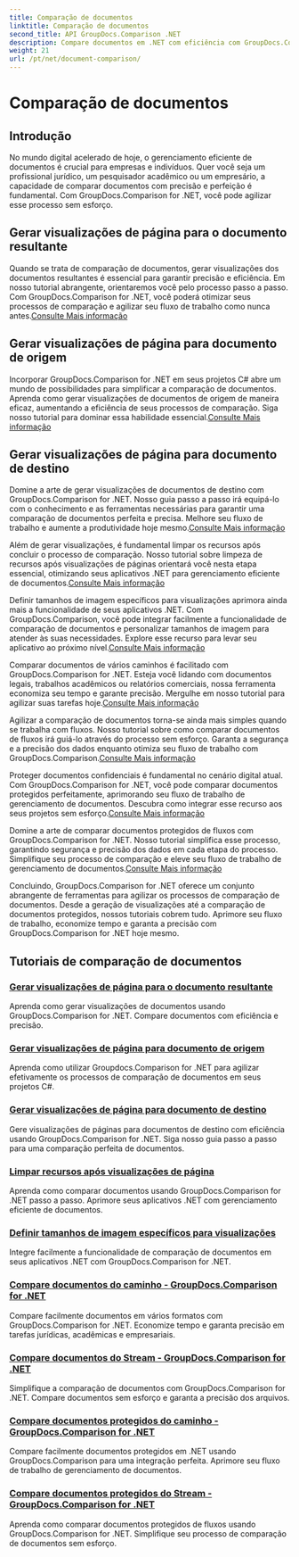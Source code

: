 ```yaml
---
title: Comparação de documentos
linktitle: Comparação de documentos
second_title: API GroupDocs.Comparison .NET
description: Compare documentos em .NET com eficiência com GroupDocs.Comparison. Simplifique o gerenciamento de documentos, aprimore o fluxo de trabalho e garanta a precisão. Saber mais!
weight: 21
url: /pt/net/document-comparison/
---
```


# Comparação de documentos

## Introdução

No mundo digital acelerado de hoje, o gerenciamento eficiente de documentos é crucial para empresas e indivíduos. Quer você seja um profissional jurídico, um pesquisador acadêmico ou um empresário, a capacidade de comparar documentos com precisão e perfeição é fundamental. Com GroupDocs.Comparison for .NET, você pode agilizar esse processo sem esforço.

## Gerar visualizações de página para o documento resultante

 Quando se trata de comparação de documentos, gerar visualizações dos documentos resultantes é essencial para garantir precisão e eficiência. Em nosso tutorial abrangente, orientaremos você pelo processo passo a passo. Com GroupDocs.Comparison for .NET, você poderá otimizar seus processos de comparação e agilizar seu fluxo de trabalho como nunca antes.[Consulte Mais informação](./generate-page-previews-resultant-document/)

## Gerar visualizações de página para documento de origem

Incorporar GroupDocs.Comparison for .NET em seus projetos C# abre um mundo de possibilidades para simplificar a comparação de documentos. Aprenda como gerar visualizações de documentos de origem de maneira eficaz, aumentando a eficiência de seus processos de comparação. Siga nosso tutorial para dominar essa habilidade essencial.[Consulte Mais informação](./generate-page-previews-source-document/)

## Gerar visualizações de página para documento de destino

 Domine a arte de gerar visualizações de documentos de destino com GroupDocs.Comparison for .NET. Nosso guia passo a passo irá equipá-lo com o conhecimento e as ferramentas necessárias para garantir uma comparação de documentos perfeita e precisa. Melhore seu fluxo de trabalho e aumente a produtividade hoje mesmo.[Consulte Mais informação](./generate-page-previews-target-document/)

 Além de gerar visualizações, é fundamental limpar os recursos após concluir o processo de comparação. Nosso tutorial sobre limpeza de recursos após visualizações de páginas orientará você nesta etapa essencial, otimizando seus aplicativos .NET para gerenciamento eficiente de documentos.[Consulte Mais informação](./clean-resources-after-page-previews/)

Definir tamanhos de imagem específicos para visualizações aprimora ainda mais a funcionalidade de seus aplicativos .NET. Com GroupDocs.Comparison, você pode integrar facilmente a funcionalidade de comparação de documentos e personalizar tamanhos de imagem para atender às suas necessidades. Explore esse recurso para levar seu aplicativo ao próximo nível.[Consulte Mais informação](./set-specific-image-sizes-for-previews/)

 Comparar documentos de vários caminhos é facilitado com GroupDocs.Comparison for .NET. Esteja você lidando com documentos legais, trabalhos acadêmicos ou relatórios comerciais, nossa ferramenta economiza seu tempo e garante precisão. Mergulhe em nosso tutorial para agilizar suas tarefas hoje.[Consulte Mais informação](./compare-documents-from-path/)

 Agilizar a comparação de documentos torna-se ainda mais simples quando se trabalha com fluxos. Nosso tutorial sobre como comparar documentos de fluxos irá guiá-lo através do processo sem esforço. Garanta a segurança e a precisão dos dados enquanto otimiza seu fluxo de trabalho com GroupDocs.Comparison.[Consulte Mais informação](./compare-documents-from-stream/)

Proteger documentos confidenciais é fundamental no cenário digital atual. Com GroupDocs.Comparison for .NET, você pode comparar documentos protegidos perfeitamente, aprimorando seu fluxo de trabalho de gerenciamento de documentos. Descubra como integrar esse recurso aos seus projetos sem esforço.[Consulte Mais informação](./compare-protected-documents-from-path/)

 Domine a arte de comparar documentos protegidos de fluxos com GroupDocs.Comparison for .NET. Nosso tutorial simplifica esse processo, garantindo segurança e precisão dos dados em cada etapa do processo. Simplifique seu processo de comparação e eleve seu fluxo de trabalho de gerenciamento de documentos.[Consulte Mais informação](./compare-protected-documents-from-stream/)

Concluindo, GroupDocs.Comparison for .NET oferece um conjunto abrangente de ferramentas para agilizar os processos de comparação de documentos. Desde a geração de visualizações até a comparação de documentos protegidos, nossos tutoriais cobrem tudo. Aprimore seu fluxo de trabalho, economize tempo e garanta a precisão com GroupDocs.Comparison for .NET hoje mesmo.
## Tutoriais de comparação de documentos
### [Gerar visualizações de página para o documento resultante](./generate-page-previews-resultant-document/)
Aprenda como gerar visualizações de documentos usando GroupDocs.Comparison for .NET. Compare documentos com eficiência e precisão.
### [Gerar visualizações de página para documento de origem](./generate-page-previews-source-document/)
Aprenda como utilizar Groupdocs.Comparison for .NET para agilizar efetivamente os processos de comparação de documentos em seus projetos C#.
### [Gerar visualizações de página para documento de destino](./generate-page-previews-target-document/)
Gere visualizações de páginas para documentos de destino com eficiência usando GroupDocs.Comparison for .NET. Siga nosso guia passo a passo para uma comparação perfeita de documentos.
### [Limpar recursos após visualizações de página](./clean-resources-after-page-previews/)
Aprenda como comparar documentos usando GroupDocs.Comparison for .NET passo a passo. Aprimore seus aplicativos .NET com gerenciamento eficiente de documentos.
### [Definir tamanhos de imagem específicos para visualizações](./set-specific-image-sizes-for-previews/)
Integre facilmente a funcionalidade de comparação de documentos em seus aplicativos .NET com GroupDocs.Comparison for .NET.
### [Compare documentos do caminho - GroupDocs.Comparison for .NET](./compare-documents-from-path/)
Compare facilmente documentos em vários formatos com GroupDocs.Comparison for .NET. Economize tempo e garanta precisão em tarefas jurídicas, acadêmicas e empresariais.
### [Compare documentos do Stream - GroupDocs.Comparison for .NET](./compare-documents-from-stream/)
Simplifique a comparação de documentos com GroupDocs.Comparison for .NET. Compare documentos sem esforço e garanta a precisão dos arquivos.
### [Compare documentos protegidos do caminho - GroupDocs.Comparison for .NET](./compare-protected-documents-from-path/)
Compare facilmente documentos protegidos em .NET usando GroupDocs.Comparison para uma integração perfeita. Aprimore seu fluxo de trabalho de gerenciamento de documentos.
### [Compare documentos protegidos do Stream - GroupDocs.Comparison for .NET](./compare-protected-documents-from-stream/)
Aprenda como comparar documentos protegidos de fluxos usando GroupDocs.Comparison for .NET. Simplifique seu processo de comparação de documentos sem esforço.